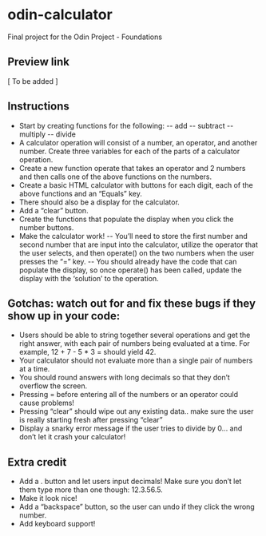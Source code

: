 # odin-calculator
Final project for the Odin Project - Foundations

## Preview link
[ To be added ]

## Instructions
- Start by creating functions for the following:
-- add
-- subtract
-- multiply
-- divide
- A calculator operation will consist of a number, an operator, and another number. Create three variables for each of the parts of a calculator operation. 
- Create a new function operate that takes an operator and 2 numbers and then calls one of the above functions on the numbers.
- Create a basic HTML calculator with buttons for each digit, each of the above functions and an “Equals” key.
- There should also be a display for the calculator. 
- Add a “clear” button.
- Create the functions that populate the display when you click the number buttons. 
- Make the calculator work! 
-- You’ll need to store the first number and second number that are input into the calculator, utilize the operator that the user selects, and then operate() on the two numbers when the user presses the “=” key.
-- You should already have the code that can populate the display, so once operate() has been called, update the display with the ‘solution’ to the operation.

## Gotchas: watch out for and fix these bugs if they show up in your code:
- Users should be able to string together several operations and get the right answer, with each pair of numbers being evaluated at a time. For example, 12 + 7 - 5 * 3 = should yield 42.
- Your calculator should not evaluate more than a single pair of numbers at a time. 
- You should round answers with long decimals so that they don’t overflow the screen.
- Pressing = before entering all of the numbers or an operator could cause problems!
- Pressing “clear” should wipe out any existing data.. make sure the user is really starting fresh after pressing “clear”
- Display a snarky error message if the user tries to divide by 0… and don’t let it crash your calculator!

## Extra credit
- Add a . button and let users input decimals! Make sure you don’t let them type more than one though: 12.3.56.5.
- Make it look nice! 
- Add a “backspace” button, so the user can undo if they click the wrong number.
- Add keyboard support!